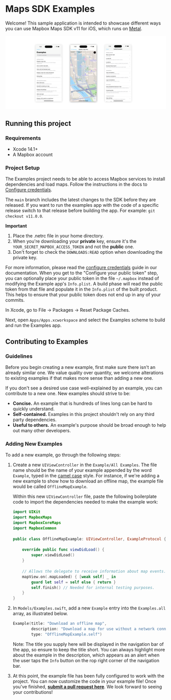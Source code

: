 # Maps SDK Examples

Welcome! This sample application is intended to showcase different ways you can
use Mapbox Maps SDK v11 for iOS, which runs on
[Metal](https://developer.apple.com/metal/).

![screenshots](readme-screenshots.png)

## Running this project

### Requirements

* Xcode 14.1+
* A Mapbox account

### Project Setup

The Examples project needs to be able to access Mapbox services to install
dependencies and load maps. Follow the instructions in the docs to
[Configure credentials](https://docs.mapbox.com/ios/maps/guides/install/).

The `main` branch includes the latest changes to the SDK before they are released. If you want to run the examples app with the code of a specific release switch to that release before building the app. For example: `git checkout v11.0.0`.

**Important**

1. Place the .netrc file in your home directory.
1. When you're downloading your **private** key, ensure it's the `YOUR_SECRET_MAPBOX_ACCESS_TOKEN` and not the **public** one.
1. Don't forget to check the `DOWNLOADS:READ` option when downloading the private key.

For more information, please read the [configure credentials](https://docs.mapbox.com/ios/maps/guides/install/#configure-credentials) guide in our documentation.
When you get to the "Configure your public token" step, you can optionally place
your public token in the file `~/.mapbox` instead of modifying the Example app's
`Info.plist`. A build phase will read the public token from that file and
populate it in the `Info.plist` of the built product. This helps to ensure that
your public token does not end up in any of your commits.

In Xcode, go to File -> Packages -> Reset Package Caches.

Next, open `Apps/Apps.xcworkspace` and select the Examples scheme to build and
run the Examples app.

## Contributing to Examples

### Guidelines

Before you begin creating a new example, first make sure there isn't an already
similar one. We value quality over quantity, we welcome alterations to existing
examples if that makes more sense than adding a new one.

If you don't see a desired use case well-explained by an example, you can
contribute to a new one. New examples should strive to be:

* **Concise.** An example that is hundreds of lines long can be hard to quickly
  understand.
* **Self-contained.** Examples in this project shouldn't rely on any third party
  dependencies.
* **Useful to others.** An example's purpose should be broad enough to help out
  many other developers.

### Adding New Examples

To add a new example, go through the following steps:

1. Create a new `UIViewController` in the `Example/All Examples`. The file name
   should be the name of your example appended by the word `Example`, typed in
   the [camel case](https://en.wikipedia.org/wiki/Camel_case) style. For
   instance, if we're adding a new example to show how to download an offline
   map, the example file would be called `OfflineMapExample`.

   Within this new `UIViewController` file, paste the following boilerplate code
   to import the dependencies needed to make the example work:

   ```swift
   import UIKit
   import MapboxMaps
   import MapboxCoreMaps
   import MapboxCommon
      
   public class OfflineMapExample: UIViewController, ExampleProtocol {
   
       override public func viewDidLoad() {
           super.viewDidLoad()
       }
       
       // Allows the delegate to receive information about map events.
       mapView.on(.mapLoaded) { [weak self] _ in
           guard let self = self else { return }
           self.finish() // Needed for internal testing purposes.
       }
   }
   ```

2. In `Models/Examples.swift`, add a new `Example` entry into the `Examples.all`
   array, as illustrated below.

   ```swift
   Example(title: "Download an offline map", 
           description: "Download a map for use without a network connection.", 
           type: "OfflineMapExample.self")
   ```

   Note: The title you supply here will be displayed in the navigation bar of the
   app, so ensure to keep the title short. You can always highlight more about the
   example in the description, which appears as an alert when the user taps the
   `Info` button on the rop right corner of the navigation bar.

3. At this point, the example file has been fully configured to work with the
   project. You can now customize the code in your example file! Once you've
   finished, **[submit a pull request here](https://github.com/Mapbox/mapbox-maps-ios/compare/main...main?expand=1)**.
   We look forward to seeing your contributions!
